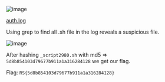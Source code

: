 ![image](https://user-images.githubusercontent.com/63996033/230420489-cf6f9e15-8dab-4e4a-b1fd-7b5582a69731.png)

[auth.log](https://github.com/jeromepalayoor/RITSEC-CTF-2023/blob/main/Forensics/Red%20Team%20Activity%201/auth.log)

Using grep to find all .sh file in the log reveals a suspicious file.

![image](https://user-images.githubusercontent.com/63996033/230421530-0e55d40b-7178-4a4d-87ec-ab73c0ea747a.png)

After hashing `_script2980.sh` with md5 => `5d8b854103d79677b911a1a316284128` we get our flag.

Flag: `RS{5d8b854103d79677b911a1a316284128}`
